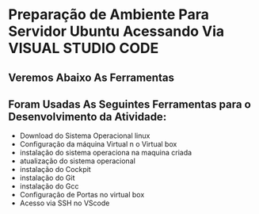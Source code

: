 # Preparação de Ambiente Para Servidor Ubuntu Acessando Via VISUAL STUDIO CODE
## Veremos Abaixo As Ferramentas 
Foram Usadas As Seguintes Ferramentas para o Desenvolvimento da Atividade:  
-
- Download do Sistema Operacional linux
- Configuração da máquina Virtual n o Virtual box
- instalação do sistema operaciona na maquina criada
- atualização do sistema operacional
- instalação do Cockpit
- instalação do Git
- instalação do Gcc
- Configuração de Portas no virtual box
- Acesso via SSH no VScode

